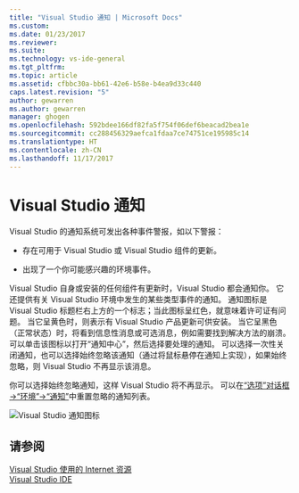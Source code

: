 ```yaml
---
title: "Visual Studio 通知 | Microsoft Docs"
ms.custom: 
ms.date: 01/23/2017
ms.reviewer: 
ms.suite: 
ms.technology: vs-ide-general
ms.tgt_pltfrm: 
ms.topic: article
ms.assetid: cfbbc30a-bb61-42e6-b58e-b4ea9d33c440
caps.latest.revision: "5"
author: gewarren
ms.author: gewarren
manager: ghogen
ms.openlocfilehash: 592bdee166df82fa5f754f06def6beacad2bea1e
ms.sourcegitcommit: cc288456329aefca1fdaa7ce74751ce195985c14
ms.translationtype: HT
ms.contentlocale: zh-CN
ms.lasthandoff: 11/17/2017
---
```

# <a name="visual-studio-notifications"></a>Visual Studio 通知

Visual Studio 的通知系统可发出各种事件警报，如以下警报：

- 存在可用于 Visual Studio 或 Visual Studio 组件的更新。

- 出现了一个你可能感兴趣的环境事件。

Visual Studio 自身或安装的任何组件有更新时，Visual Studio 都会通知你。 它还提供有关 Visual Studio 环境中发生的某些类型事件的通知。 通知图标是 Visual Studio 标题栏右上方的一个标志；当此图标呈红色，就意味着许可证有问题。 当它呈黄色时，则表示有 Visual Studio 产品更新可供安装。 当它呈黑色（正常状态）时，将看到信息性消息或可选消息，例如需要找到解决方法的崩溃。 可以单击该图标以打开“通知中心”，然后选择要处理的通知。 可以选择一次性关闭通知，也可以选择始终忽略该通知（通过将鼠标悬停在通知上实现），如果始终忽略，则 Visual Studio 不再显示该消息。

你可以选择始终忽略通知，这样 Visual Studio 将不再显示。 可以在[“选项”对话框 ->“环境”->“通知”](../ide/reference/notifications-environment-options-dialog-box.md)中重置忽略的通知列表。

![Visual Studio 通知图标](../ide/media/vs2015_notificationicon.png "vs2015_NotificationIcon")

## <a name="see-also"></a>请参阅

[Visual Studio 使用的 Internet 资源](../ide/connected-environment.md)  
[Visual Studio IDE](../ide/visual-studio-ide.md)
